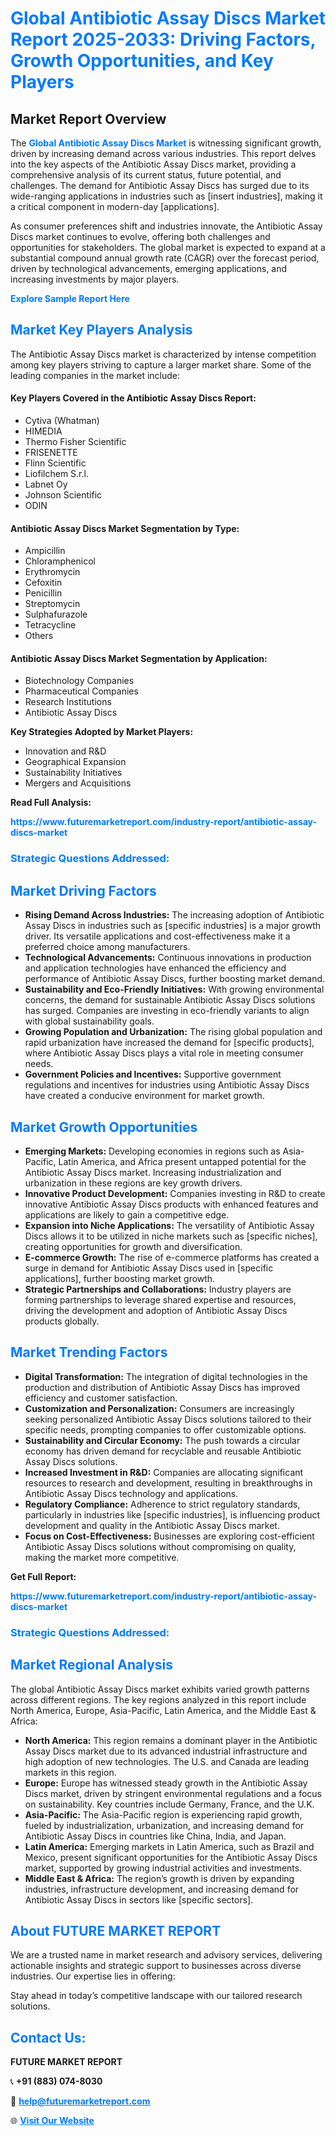 <h1 style="color: #007BFF;">Global Antibiotic Assay Discs Market Report 2025-2033: Driving Factors, Growth Opportunities, and Key Players</h1>

<section id="overview">
<h2>Market Report Overview</h2>
<p>The <a href="https://www.futuremarketreport.com/industry-report/antibiotic-assay-discs-market" style="color: #007BFF; text-decoration: none;"><strong>Global Antibiotic Assay Discs Market</strong></a> is witnessing significant growth, driven by increasing demand across various industries. This report delves into the key aspects of the Antibiotic Assay Discs market, providing a comprehensive analysis of its current status, future potential, and challenges. The demand for Antibiotic Assay Discs has surged due to its wide-ranging applications in industries such as [insert industries], making it a critical component in modern-day [applications].</p>
<p>As consumer preferences shift and industries innovate, the Antibiotic Assay Discs market continues to evolve, offering both challenges and opportunities for stakeholders. The global market is expected to expand at a substantial compound annual growth rate (CAGR) over the forecast period, driven by technological advancements, emerging applications, and increasing investments by major players.</p>
</section>

<section id="overview">
<p><a href="https://www.futuremarketreport.com/request-sample/reportId=123395" style="color: #007BFF; text-decoration: none;"><strong>Explore Sample Report Here</strong></a></p>
</section>

<section id="key-players">
<h2 style="color: #007BFF;">Market Key Players Analysis</h2>
<p>The Antibiotic Assay Discs market is characterized by intense competition among key players striving to capture a larger market share. Some of the leading companies in the market include:</p>
<h4>Key Players Covered in the Antibiotic Assay Discs Report:</h4>
<ul><li>Cytiva (Whatman)</li><li>HIMEDIA</li><li>Thermo Fisher Scientific</li><li>FRISENETTE</li><li>Flinn Scientific</li><li>Liofilchem S.r.l.</li><li>Labnet Oy</li><li>Johnson Scientific</li><li>ODIN</li></ul>
<h4>Antibiotic Assay Discs Market Segmentation by Type:</h4>
<ul><li>Ampicillin</li><li>Chloramphenicol</li><li>Erythromycin</li><li>Cefoxitin</li><li>Penicillin</li><li>Streptomycin</li><li>Sulphafurazole</li><li>Tetracycline</li><li>Others</li></ul>

<h4>Antibiotic Assay Discs Market Segmentation by Application:</h4>
<ul><li>Biotechnology Companies</li><li>Pharmaceutical Companies</li><li>Research Institutions</li><li>Antibiotic Assay Discs</li></ul>
<p><strong>Key Strategies Adopted by Market Players:</strong></p>
<ul>
<li>Innovation and R&D</li>
<li>Geographical Expansion</li>
<li>Sustainability Initiatives</li>
<li>Mergers and Acquisitions</li>
</ul>
</section>

<section>
<p><strong>Read Full Analysis: </strong></p><a href="https://www.futuremarketreport.com/industry-report/antibiotic-assay-discs-market" style="color: #007BFF; text-decoration: none;"><strong>https://www.futuremarketreport.com/industry-report/antibiotic-assay-discs-market</strong></a>
<h3 style="color: #007BFF;">Strategic Questions Addressed:</h3>
</section>

<section id="driving-factors">
<h2 style="color: #007BFF;">Market Driving Factors</h2>
<ul>
<li><strong>Rising Demand Across Industries:</strong> The increasing adoption of Antibiotic Assay Discs in industries such as [specific industries] is a major growth driver. Its versatile applications and cost-effectiveness make it a preferred choice among manufacturers.</li>
<li><strong>Technological Advancements:</strong> Continuous innovations in production and application technologies have enhanced the efficiency and performance of Antibiotic Assay Discs, further boosting market demand.</li>
<li><strong>Sustainability and Eco-Friendly Initiatives:</strong> With growing environmental concerns, the demand for sustainable Antibiotic Assay Discs solutions has surged. Companies are investing in eco-friendly variants to align with global sustainability goals.</li>
<li><strong>Growing Population and Urbanization:</strong> The rising global population and rapid urbanization have increased the demand for [specific products], where Antibiotic Assay Discs plays a vital role in meeting consumer needs.</li>
<li><strong>Government Policies and Incentives:</strong> Supportive government regulations and incentives for industries using Antibiotic Assay Discs have created a conducive environment for market growth.</li>
</ul>
</section>

<section id="growth-opportunities">
<h2 style="color: #007BFF;">Market Growth Opportunities</h2>
<ul>
<li><strong>Emerging Markets:</strong> Developing economies in regions such as Asia-Pacific, Latin America, and Africa present untapped potential for the Antibiotic Assay Discs market. Increasing industrialization and urbanization in these regions are key growth drivers.</li>
<li><strong>Innovative Product Development:</strong> Companies investing in R&D to create innovative Antibiotic Assay Discs products with enhanced features and applications are likely to gain a competitive edge.</li>
<li><strong>Expansion into Niche Applications:</strong> The versatility of Antibiotic Assay Discs allows it to be utilized in niche markets such as [specific niches], creating opportunities for growth and diversification.</li>
<li><strong>E-commerce Growth:</strong> The rise of e-commerce platforms has created a surge in demand for Antibiotic Assay Discs used in [specific applications], further boosting market growth.</li>
<li><strong>Strategic Partnerships and Collaborations:</strong> Industry players are forming partnerships to leverage shared expertise and resources, driving the development and adoption of Antibiotic Assay Discs products globally.</li>
</ul>
</section>

<section id="trending-factors">
<h2 style="color: #007BFF;">Market Trending Factors</h2>
<ul>
<li><strong>Digital Transformation:</strong> The integration of digital technologies in the production and distribution of Antibiotic Assay Discs has improved efficiency and customer satisfaction.</li>
<li><strong>Customization and Personalization:</strong> Consumers are increasingly seeking personalized Antibiotic Assay Discs solutions tailored to their specific needs, prompting companies to offer customizable options.</li>
<li><strong>Sustainability and Circular Economy:</strong> The push towards a circular economy has driven demand for recyclable and reusable Antibiotic Assay Discs solutions.</li>
<li><strong>Increased Investment in R&D:</strong> Companies are allocating significant resources to research and development, resulting in breakthroughs in Antibiotic Assay Discs technology and applications.</li>
<li><strong>Regulatory Compliance:</strong> Adherence to strict regulatory standards, particularly in industries like [specific industries], is influencing product development and quality in the Antibiotic Assay Discs market.</li>
<li><strong>Focus on Cost-Effectiveness:</strong> Businesses are exploring cost-efficient Antibiotic Assay Discs solutions without compromising on quality, making the market more competitive.</li>
</ul>
</section>

<section>
<p><strong>Get Full Report: </strong></p><a href="https://www.futuremarketreport.com/industry-report/antibiotic-assay-discs-market" style="color: #007BFF; text-decoration: none;"><strong>https://www.futuremarketreport.com/industry-report/antibiotic-assay-discs-market</strong></a>
<h3 style="color: #007BFF;">Strategic Questions Addressed:</h3>
</section>


<section id="regional-analysis">
<h2 style="color: #007BFF;">Market Regional Analysis</h2>
<p>The global Antibiotic Assay Discs market exhibits varied growth patterns across different regions. The key regions analyzed in this report include North America, Europe, Asia-Pacific, Latin America, and the Middle East & Africa:</p>
<ul>
<li><strong>North America:</strong> This region remains a dominant player in the Antibiotic Assay Discs market due to its advanced industrial infrastructure and high adoption of new technologies. The U.S. and Canada are leading markets in this region.</li>
<li><strong>Europe:</strong> Europe has witnessed steady growth in the Antibiotic Assay Discs market, driven by stringent environmental regulations and a focus on sustainability. Key countries include Germany, France, and the U.K.</li>
<li><strong>Asia-Pacific:</strong> The Asia-Pacific region is experiencing rapid growth, fueled by industrialization, urbanization, and increasing demand for Antibiotic Assay Discs in countries like China, India, and Japan.</li>
<li><strong>Latin America:</strong> Emerging markets in Latin America, such as Brazil and Mexico, present significant opportunities for the Antibiotic Assay Discs market, supported by growing industrial activities and investments.</li>
<li><strong>Middle East & Africa:</strong> The region’s growth is driven by expanding industries, infrastructure development, and increasing demand for Antibiotic Assay Discs in sectors like [specific sectors].</li>
</ul>
</section>

<footer>
<h2 style="color: #007BFF;">About FUTURE MARKET REPORT</h2>
<p>We are a trusted name in market research and advisory services, delivering actionable insights and strategic support to businesses across diverse industries. Our expertise lies in offering:</p>

<p>Stay ahead in today’s competitive landscape with our tailored research solutions.</p>

<h2 style="color: #007BFF;">Contact Us:</h2>
<p><strong>FUTURE MARKET REPORT</strong></p>
<p>📞 <strong>+91 (883) 074-8030</strong></p>
<p>📧 <strong><a href="mailto:help@futuremarketreport.com" style="color: #007BFF;">help@futuremarketreport.com</a></strong></p>
<p>🌐 <strong><a href="https://www.futuremarketreport.com/" style="color: #007BFF;">Visit Our Website</a></strong></p>
</footer>
